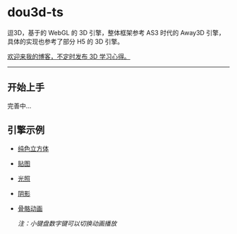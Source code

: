 # dou3d-ts

逗3D，基于的 WebGL 的 3D 引擎，整体框架参考 AS3 时代的 Away3D 引擎，具体的实现也参考了部分 H5 的 3D 引擎。

[欢迎来我的博客，不定时发布 3D 学习心得。](https://www.cnblogs.com/hammerc/)

---

## 开始上手

完善中...

## 引擎示例

* [纯色立方体](./examples/index.html?demo=cube)

* [贴图](./examples/index.html?demo=texture)

* [光照](./examples/index.html?demo=light)

* [阴影](./examples/index.html?demo=shadow)

* [骨骼动画](./examples/index.html?demo=animation)

    *注：小键盘数字键可以切换动画播放*
